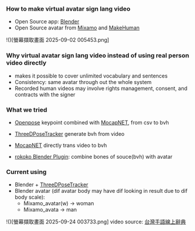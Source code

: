### How to make virtual avatar sign lang video
+ Open Source app: [Blender](https://www.blender.org/)
+ Open Source avatar from [Mixamo](https://www.mixamo.com/) and [MakeHuman](http://makehumancommunity.org/content/downloads.html)

!()[螢幕擷取畫面 2025-09-02 005453.png]

### Why virtual avatar sign lang video instead of using real person video directly
- makes it possible to cover unlimited vocabulary and sentences
- Consistency: same avatar through out the whole system
- Recorded human videos may involve rights management, consent, and contracts with the signer

### What we tried
+ [Openpose](https://github.com/CMU-Perceptual-Computing-Lab/openpose) keypoint combined with [MocapNET](https://github.com/FORTH-ModelBasedTracker/MocapNET), from csv to bvh

+ [ThreeDPoseTracker](https://freedom3d.art/post-category/category-artificial-intelligence-ai/threedposetracker-v0-6-2/) generate bvh from video

+ [MocapNET](https://github.com/FORTH-ModelBasedTracker/MocapNET) directly trans video to bvh

+ [rokoko Blender Plugin](https://www.rokoko.com/integrations/blender): combine bones of souce(bvh) with avatar

### Current using 
+ Blender + [ThreeDPoseTracker](https://freedom3d.art/post-category/category-artificial-intelligence-ai/threedposetracker-v0-6-2/)
+ Blender avatar (dif avatar body may have dif looking in result due to dif body scale): 
    + Mixamo_avatar(w) -> woman
    + Mixamo_avata -> man

!()[螢幕擷取畫面 2025-09-24 003733.png]
video source: [台灣手語線上辭典](https://twtsl.ccu.edu.tw/) 